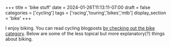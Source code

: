 +++
title = 'bike stuff'
date = 2024-01-26T11:13:11-07:00
draft = false
categories = ['cycling']
tags = ['racing','touring','bikes','mtb']
display_section = 'bike'
+++

I enjoy biking. You can read cycling blogposts [by checking out the bike category](../categories/cycling/). Below are some of the less topical but more explanatory(?) things about biking.